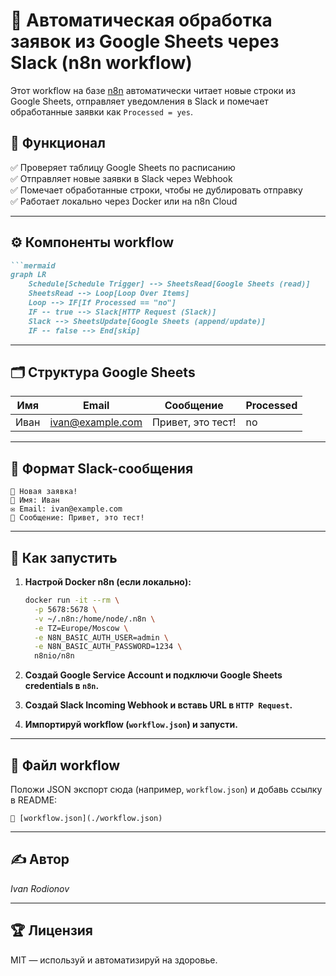 # 🔁 Автоматическая обработка заявок из Google Sheets через Slack (n8n workflow)

Этот workflow на базе [n8n](https://n8n.io) автоматически читает новые строки из Google Sheets, отправляет уведомления в Slack и помечает обработанные заявки как `Processed = yes`.

## 📌 Функционал

✅ Проверяет таблицу Google Sheets по расписанию  
✅ Отправляет новые заявки в Slack через Webhook  
✅ Помечает обработанные строки, чтобы не дублировать отправку  
✅ Работает локально через Docker или на n8n Cloud

---

## ⚙️ Компоненты workflow

```markdown
```mermaid
graph LR
    Schedule[Schedule Trigger] --> SheetsRead[Google Sheets (read)]
    SheetsRead --> Loop[Loop Over Items]
    Loop --> IF[If Processed == "no"]
    IF -- true --> Slack[HTTP Request (Slack)]
    Slack --> SheetsUpdate[Google Sheets (append/update)]
    IF -- false --> End[skip]
```

---

## 🗂 Структура Google Sheets

| Имя   | Email            | Сообщение          | Processed |
|--------|-------------------|---------------------|-------------|
| Иван  | ivan@example.com | Привет, это тест! | no          |

---

## 💬 Формат Slack-сообщения

```text
📩 Новая заявка!
👤 Имя: Иван
✉️ Email: ivan@example.com
💬 Сообщение: Привет, это тест!
```

---

## 🔧 Как запустить

1. **Настрой Docker n8n (если локально):**
   ```bash
   docker run -it --rm \
     -p 5678:5678 \
     -v ~/.n8n:/home/node/.n8n \
     -e TZ=Europe/Moscow \
     -e N8N_BASIC_AUTH_USER=admin \
     -e N8N_BASIC_AUTH_PASSWORD=1234 \
     n8nio/n8n
   ```

2. **Создай Google Service Account и подключи Google Sheets credentials в `n8n`.**

3. **Создай Slack Incoming Webhook и вставь URL в `HTTP Request`.**

4. **Импортируй workflow (`workflow.json`) и запусти.**

---

## 📁 Файл workflow

Положи JSON экспорт сюда (например, `workflow.json`) и добавь ссылку в README:

```
📄 [workflow.json](./workflow.json)
```

---

## ✍️ Автор

_Ivan Rodionov_

---

## 🏆 Лицензия

MIT — используй и автоматизируй на здоровье.
